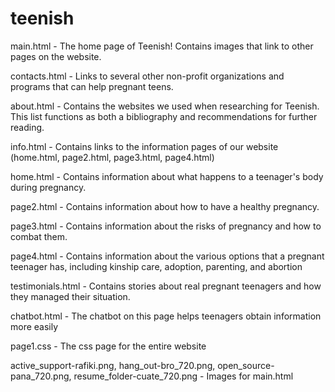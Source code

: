 # teenish

main.html - The home page of Teenish! Contains images that link to other pages on the website.

contacts.html - Links to several other non-profit organizations and programs that can help pregnant teens.

about.html - Contains the websites we used when researching for Teenish. This list functions as both a bibliography and recommendations for further reading.

info.html - Contains links to the information pages of our website (home.html, page2.html, page3.html, page4.html)

home.html - Contains information about what happens to a teenager's body during pregnancy.

page2.html - Contains information about how to have a healthy pregnancy.

page3.html - Contains information about the risks of pregnancy and how to combat them.

page4.html - Contains information about the various options that a pregnant teenager has, including kinship care, adoption, parenting, and abortion

testimonials.html - Contains stories about real pregnant teenagers and how they managed their situation.

chatbot.html - The chatbot on this page helps teenagers obtain information more easily

page1.css - The css page for the entire website

active_support-rafiki.png, hang_out-bro_720.png, open_source-pana_720.png, resume_folder-cuate_720.png - Images for main.html
